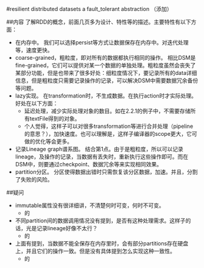 #resilient distributed datasets a fault_tolerant abstraction （添加）

##内容
了解RDD的概念，前面几页多为设计、特性等的描述。主要特性有以下方面：
* 在内存中。
  我们可以选择persist等方式让数据保存在内存中。对迭代处理等，速度更快。
* coarse-grained，粗粒度，即对所有的数据都执行相同的操作。
  相比DSM是fine-grained，它们可以提供对某一个数据的单独处理。粗粒度虽然会丧失了某部分功能，但是也带来了很多好处：细粒度情况下，要记录所有的data详细信息，但是粗粒度只需要记录操作的记录，可以解决DSM中需要数据冗余备份等问题。
* lazy实现。
  在transformation时，不生成数据。在执行action时才实际处理。好处在以下方面：
  - 延迟处理，减少实际处理对象的数目。如在2.2.1的例子中，不需要存储所有textFile得到的对象。
  - 个人觉得，这样子可以对很多transformation等进行合并处理（pipeline的意思？），加快速度。也可以理解是，这样子编译器的scope更大，它可做的优化等会更多。
* 记录Lineage graph谱系图。
  结合第1点。由于是粗粒度，所以可以记录lineage，及操作的记录，当数据有丢失时，重新执行这些操作即可。而在DSM中，则要通过checkpoint、数据冗余等来实现相同效果。
* partition分区。
  分区使得数据出错时只需恢复该分区数据，加速。并且，分割了失败的风险。

##疑问
* immutable属性没有很详细讲，不清楚何时可变，何时不可变。
  - 的
* 不同partition间的数据调用情况没有提到，是否有这种处理需求。这样子的话，光是记录lineage好像不太行？
  - 的
* 上面有提到，当数据不能全保存在内存里时，会有部分partitions存在硬盘上，并且它们的操作一致。但是没有具体提到怎么实现这种一致性。
  - 的

